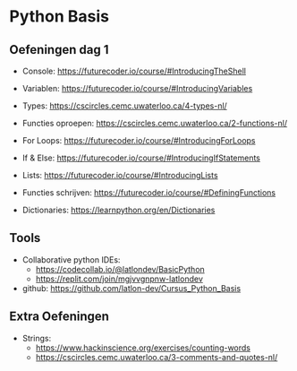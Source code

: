 # Python Basis

## Oefeningen dag 1

* Console: https://futurecoder.io/course/#IntroducingTheShell

* Variablen: https://futurecoder.io/course/#IntroducingVariables

* Types: https://cscircles.cemc.uwaterloo.ca/4-types-nl/

* Functies oproepen: https://cscircles.cemc.uwaterloo.ca/2-functions-nl/

* For Loops: https://futurecoder.io/course/#IntroducingForLoops

* If & Else: https://futurecoder.io/course/#IntroducingIfStatements

* Lists: https://futurecoder.io/course/#IntroducingLists 

* Functies schrijven: https://futurecoder.io/course/#DefiningFunctions

* Dictionaries: https://learnpython.org/en/Dictionaries


## Tools
* Collaborative python IDEs: 
    * https://codecollab.io/@latlondev/BasicPython
    * https://replit.com/join/mgjvvgnpnw-latlondev
* github: https://github.com/latlon-dev/Cursus_Python_Basis

## Extra Oefeningen
* Strings:
    - https://www.hackinscience.org/exercises/counting-words
    - https://cscircles.cemc.uwaterloo.ca/3-comments-and-quotes-nl/
